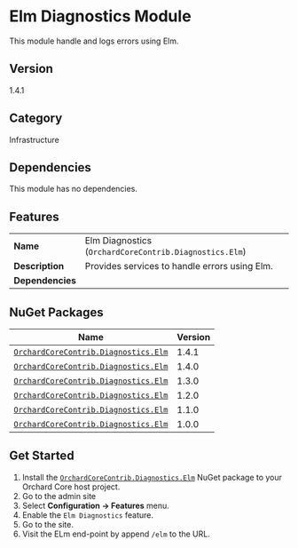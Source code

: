# Elm Diagnostics Module

This module handle and logs errors using Elm.

## Version

1.4.1

## Category

Infrastructure

## Dependencies

This module has no dependencies.

## Features

|                  |                                                        |
|------------------|--------------------------------------------------------|
| **Name**         | Elm Diagnostics (`OrchardCoreContrib.Diagnostics.Elm`) |
| **Description**  | Provides services to handle errors using Elm.          |
| **Dependencies** |                                                        |

## NuGet Packages

| Name                                                                                                            | Version |
|-----------------------------------------------------------------------------------------------------------------|---------|
| [`OrchardCoreContrib.Diagnostics.Elm`](https://www.nuget.org/packages/OrchardCoreContrib.Diagnostics.Elm/1.4.1) | 1.4.1   |
| [`OrchardCoreContrib.Diagnostics.Elm`](https://www.nuget.org/packages/OrchardCoreContrib.Diagnostics.Elm/1.4.0) | 1.4.0   |
| [`OrchardCoreContrib.Diagnostics.Elm`](https://www.nuget.org/packages/OrchardCoreContrib.Diagnostics.Elm/1.3.0) | 1.3.0   |
| [`OrchardCoreContrib.Diagnostics.Elm`](https://www.nuget.org/packages/OrchardCoreContrib.Diagnostics.Elm/1.2.0) | 1.2.0   |
| [`OrchardCoreContrib.Diagnostics.Elm`](https://www.nuget.org/packages/OrchardCoreContrib.Diagnostics.Elm/1.1.0) | 1.1.0   |
| [`OrchardCoreContrib.Diagnostics.Elm`](https://www.nuget.org/packages/OrchardCoreContrib.Diagnostics.Elm/1.0.0) | 1.0.0   |

## Get Started

1. Install the [`OrchardCoreContrib.Diagnostics.Elm`](https://www.nuget.org/packages/OrchardCoreContrib.Diagnostics.Elm/) NuGet package to your Orchard Core host project.
2. Go to the admin site
3. Select **Configuration -> Features** menu.
4. Enable the `Elm Diagnostics` feature.
5. Go to the site.
6. Visit the ELm end-point by append `/elm` to the URL.
